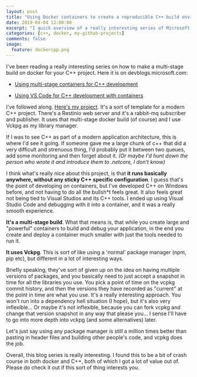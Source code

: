 ```yaml
---
layout: post
title: "Using Docker containers to create a reproducible C++ build environment"
date: 2019-04-04 12:00:00
excerpt: "I quick overview of a really interesting series of Microsoft blog posts, and the application I built following them"
categories: [c++, docker, my-github-projects]
comments: false
image:
  feature: dockercpp.png
---
```


I've been reading a really interesting series on how to make a multi-stage build on docker for your C++ project. Here it is on devblogs.microsoft.com:

- [Using multi-stage containers for C++ development](https://devblogs.microsoft.com/cppblog/using-multi-stage-containers-for-c-development/)

- [Using VS Code for C++ development with containers](https://devblogs.microsoft.com/cppblog/using-vs-code-for-c-development-with-containers/)

I've followed along. [Here's my project](https://github.com/NathanLBCooper/rabbitmq-cpp-example). It's a sort of template for a modern C++ project. There's a Restinio web server and it's a rabbit-mq subscriber and publisher. It uses that multi-stage docker build (of course) and I use Vckpg as my library manager.

If I was to see C++ as part of a modern application architecture, this is where I'd see it going. If someone gave me a large chunk of c++ that did a very difficult and strenuous thing, I'd probably put it between two queues, add some monitoring and then forget about it. *(Or maybe I'd hunt down the person who wrote it and introduce them to .netcore, I don't know)*

I think what's really nice about this project, is that **it runs basically anywhere, without any sticky C++ specific configuration**. I guess that's the point of developing on containers, but I've developed C++ on Windows before, and not having to do all the bullsh*t feels great. It also feels great not being tied to Visual Studios and its C++ tools. I ended up using Visual Studio Code and debugging with it into a container, and it was a really smooth experience.

**It's a multi-stage build**. What that means is, that while you create large and "powerful" containers to build and debug your application, in the end you create and deploy a container much smaller with just the tools needed to run it.

**It uses Vckpg**. This is sort of like using a 'normal' package manager (npm, pip etc), but different in a lot of interesting ways.

Briefly speaking, they've sort of given up on the idea on having multiple versions of packages, and you basically need to just accept a snapshot in time for all the libraries you use. You pick a point of time on the vcpkg commit history, and then the versions they have recorded as "current" at the point in time are what you use. It's a really interesting approach. You won't run into a dependency hell situation (I hope), but it's also very inflexible... Or maybe it's not inflexible, because you can fork vcpkg and change that version snapshot in any way that please you... I sense I'll have to go into more depth into vckpg (and some alternatives) later.

Let's just say using any package manager is still a million times better than pasting in header files and building other people's code, and vcpkg does the job.

Overall, this blog series is really interesting. I found this to be a bit of crash course in both docker and C++, both of which I got a lot of value out of. Please do check it out if this sort of thing interests you.
